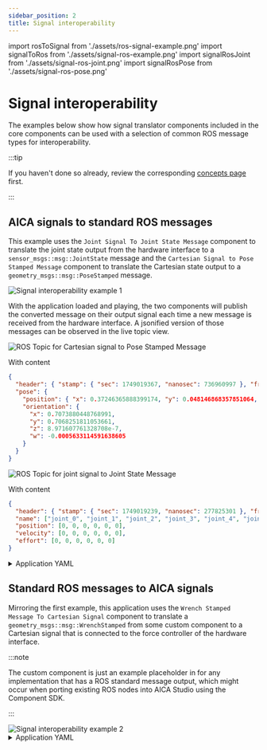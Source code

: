```yaml
---
sidebar_position: 2
title: Signal interoperability
---
```


import rosToSignal from './assets/ros-signal-example.png'
import signalToRos from './assets/signal-ros-example.png'
import signalRosJoint from './assets/signal-ros-joint.png'
import signalRosPose from './assets/signal-ros-pose.png'

# Signal interoperability

The examples below show how signal translator components included in the core components can be used with a selection of
common ROS message types for interoperability.

:::tip

If you haven't done so already, review the corresponding
[concepts page](../../concepts/building-blocks/components/signal-interoperability.md) first.

:::

## AICA signals to standard ROS messages

This example uses the `Joint Signal To Joint State Message` component to translate the joint state output from the
hardware interface to a `sensor_msgs::msg::JointState` message and the `Cartesian Signal to Pose Stamped Message`
component to translate the Cartesian state output to a `geometry_msgs::msg::PoseStamped` message.

<div class="text--center">
  <img src={signalToRos} alt="Signal interoperability example 1" />
</div>

With the application loaded and playing, the two components will publish the converted message on their output signal
each time a new message is received from the hardware interface. A jsonified version of those messages can be observed
in the live topic view.

<div class="text--center">
  <img src={signalRosPose} alt="ROS Topic for Cartesian signal to Pose Stamped Message" />
</div>

With content

```json
{
  "header": { "stamp": { "sec": 1749019367, "nanosec": 736960997 }, "frame_id": "world" },
  "pose": {
    "position": { "x": 0.37246365888399174, "y": 0.048146868357851064, "z": 0.4299999920960212 },
    "orientation": {
      "x": 0.7073880448768991,
      "y": 0.7068251811053661,
      "z": 8.971607761328708e-7,
      "w": -0.0005633114591638605
    }
  }
}
```

<div class="text--center">
  <img src={signalRosJoint} alt="ROS Topic for joint signal to Joint State Message" />
</div>

With content

```json
{
  "header": { "stamp": { "sec": 1749019239, "nanosec": 277825301 }, "frame_id": "" },
  "name": ["joint_0", "joint_1", "joint_2", "joint_3", "joint_4", "joint_5"],
  "position": [0, 0, 0, 0, 0, 0],
  "velocity": [0, 0, 0, 0, 0, 0],
  "effort": [0, 0, 0, 0, 0, 0]
}
```

<details>
  <summary>Application YAML</summary>

    ```yaml
    schema: 2-0-4
    dependencies:
      core: v4.3.2
    on_start:
      load:
        hardware: hardware
    components:
      joint_signal_to_joint_state_message:
        component: aica_core_components::ros::JointSignalToJointStateMsg
        display_name: Joint Signal To Joint State Message
        inputs:
          input: /hardware/robot_state_broadcaster/joint_state
      cartesian_signal_to_pose_stamped_message:
        component: aica_core_components::ros::CartesianSignalToPoseStampedMsg
        display_name: Cartesian Signal To Pose Stamped Message
        inputs:
          input: /hardware/robot_state_broadcaster/cartesian_state
    hardware:
      hardware:
        display_name: Hardware Interface
        urdf: Generic six-axis robot arm
        rate: 100
        events:
          transitions:
            on_load:
              load:
                controller: robot_state_broadcaster
                hardware: hardware
        controllers:
          robot_state_broadcaster:
            plugin: aica_core_controllers/RobotStateBroadcaster
            outputs:
              joint_state: /hardware/robot_state_broadcaster/joint_state
              cartesian_state: /hardware/robot_state_broadcaster/cartesian_state
            events:
              transitions:
                on_load:
                  switch_controllers:
                    hardware: hardware
                    activate: robot_state_broadcaster
                on_activate:
                  load:
                    - component: cartesian_signal_to_pose_stamped_message
                    - component: joint_signal_to_joint_state_message
    graph:
      positions:
        components:
          joint_signal_to_joint_state_message:
            x: 200
            y: 880
          cartesian_signal_to_pose_stamped_message:
            x: 200
            y: 660
        hardware:
          hardware:
            x: 200
            y: -20
      edges:
        hardware_hardware_robot_state_broadcaster_on_activate_cartesian_signal_to_pose_stamped_message_cartesian_signal_to_pose_stamped_message:
          path:
            - x: 80
              y: 400
            - x: 80
              y: 720
        hardware_hardware_robot_state_broadcaster_on_activate_joint_signal_to_joint_state_message_joint_signal_to_joint_state_message:
          path:
            - x: -20
              y: 400
            - x: -20
              y: 940
        hardware_hardware_robot_state_broadcaster_joint_state_joint_signal_to_joint_state_message_input:
          path:
            - x: 120
              y: 520
            - x: 120
              y: 1060
        hardware_hardware_robot_state_broadcaster_cartesian_state_cartesian_signal_to_pose_stamped_message_input:
          path:
            - x: 140
              y: 560
            - x: 140
              y: 840
    ```

</details>

## Standard ROS messages to AICA signals

Mirroring the first example, this application uses the `Wrench Stamped Message To Cartesian Signal` component to
translate a `geometry_msgs::msg::WrenchStamped` from some custom component to a Cartesian signal that is connected to
the force controller of the hardware interface.

:::note

The custom component is just an example placeholder in for any implementation that has a ROS standard message output,
which might occur when porting existing ROS nodes into AICA Studio using the Component SDK.

:::

<div class="text--center">
  <img src={rosToSignal} alt="Signal interoperability example 2" />
</div>

<details>
  <summary>Application YAML</summary>

    ```yaml
    schema: 2-0-4
    dependencies:
      core: v4.3.2
    on_start:
      load:
        hardware: hardware
    components:
      wrench_stamped_message_to_cartesian_signal:
        component: aica_core_components::ros::WrenchStampedMsgToCartesianSignal
        display_name: Wrench Stamped Message To Cartesian Signal
        events:
          transitions:
            on_load:
              switch_controllers:
                hardware: hardware
                activate: force_controller
        inputs:
          input: /custom_motion_generator/command
        outputs:
          output: /wrench_stamped_message_to_cartesian_signal/output
      custom_motion_generator:
        component: template_component_package::PyComponent
        display_name: Custom Motion Generator
        events:
          transitions:
            on_load:
              load:
                component: wrench_stamped_message_to_cartesian_signal
        outputs:
          command: /custom_motion_generator/command
    hardware:
      hardware:
        display_name: Hardware Interface
        urdf: Generic six-axis robot arm
        rate: 100
        events:
          transitions:
            on_load:
              load:
                - controller: robot_state_broadcaster
                  hardware: hardware
                - controller: force_controller
                  hardware: hardware
        controllers:
          robot_state_broadcaster:
            plugin: aica_core_controllers/RobotStateBroadcaster
            events:
              transitions:
                on_load:
                  switch_controllers:
                    hardware: hardware
                    activate: robot_state_broadcaster
                on_activate:
                  load:
                    component: custom_motion_generator
          force_controller:
            plugin: aica_core_controllers/effort/ForceController
            parameters:
              force_limit:
                - !!float 20.0
                - !!float 20.0
                - !!float 20.0
                - !!float 2.0
                - !!float 2.0
                - !!float 2.0
            inputs:
              command: /wrench_stamped_message_to_cartesian_signal/output
    graph:
      positions:
        components:
          wrench_stamped_message_to_cartesian_signal:
            x: 100
            y: 780
          custom_motion_generator:
            x: 100
            y: 420
        hardware:
          hardware:
            x: 680
            y: -20
      edges:
        wrench_stamped_message_to_cartesian_signal_output_hardware_hardware_force_controller_command:
          path:
            - x: 660
              y: 1040
            - x: 660
              y: 820
        wrench_stamped_message_to_cartesian_signal_on_load_hardware_hardware_force_controller:
          path:
            - x: 580
              y: 920
            - x: 580
              y: 660
        hardware_hardware_robot_state_broadcaster_on_activate_custom_motion_generator_custom_motion_generator:
          path:
            - x: 40
              y: 400
            - x: 40
              y: 480
        custom_motion_generator_on_load_wrench_stamped_message_to_cartesian_signal_wrench_stamped_message_to_cartesian_signal:
          path:
            - x: 540
              y: 560
            - x: 540
              y: 740
            - x: 40
              y: 740
            - x: 40
              y: 840
        custom_motion_generator_command_wrench_stamped_message_to_cartesian_signal_input:
          path:
            - x: 500
              y: 680
            - x: 500
              y: 760
            - x: 80
              y: 760
            - x: 80
              y: 1040
    ```

</details>
